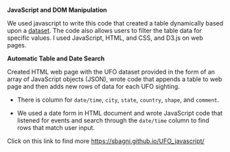**JavaScript and DOM Manipulation**


We used javascript to write this code that created a table dynamically based upon a [dataset](StarterCode/static/js/data.js). The code also allows users to filter the table data for specific values. I used JavaScript, HTML, and CSS, and D3.js on web pages. 


 **Automatic Table and Date Search**

Created HTML web page with the UFO dataset provided in the form of an array of JavaScript objects (JSON), wrote code that appends a table to web page and then adds new rows of data for each UFO sighting.

* There is  column for `date/time`, `city`, `state`, `country`, `shape`, and `comment`.

* We used a date form in HTML document and wrote JavaScript code that  listened for events and search through the `date/time` column to find rows that match user input.

Click on this link to find more https://sbagni.github.io/UFO_javascript/
